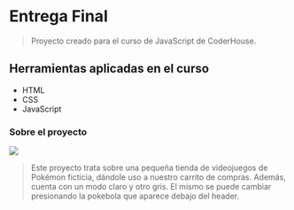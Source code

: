 # Entrega Final
> Proyecto creado para el curso de JavaScript de CoderHouse.

## Herramientas aplicadas en el curso
- HTML
- CSS
- JavaScript

### Sobre el proyecto

![](https://i.imgur.com/nwHRZJY.png)

> Este proyecto trata sobre una pequeña tienda de videojuegos de Pokémon ficticia, dándole uso a nuestro carrito de compras.
> Además, cuenta con un modo claro y otro gris. El mismo se puede cambiar presionando la pokebola que aparece debajo del header.
